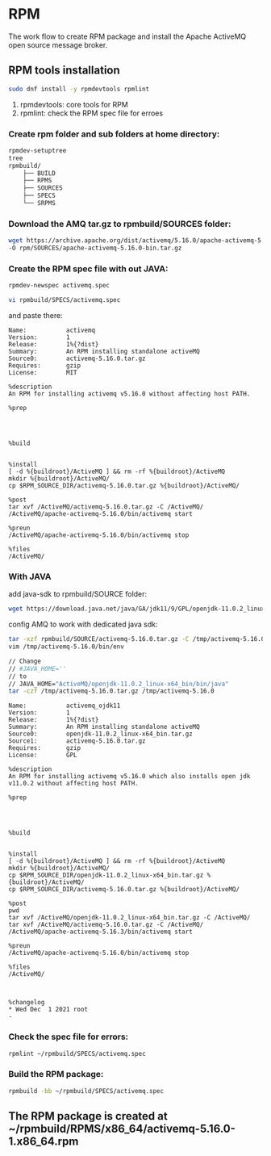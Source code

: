 # RPM

The work flow to create RPM package and install the Apache ActiveMQ open source message broker.

## RPM tools installation

```bash
sudo dnf install -y rpmdevtools rpmlint
```
1. rpmdevtools: core tools for RPM
2. rpmlint: check the RPM spec file for erroes

### Create rpm folder and sub folders at home directory:

```bash
rpmdev-setuptree
tree
rpmbuild/
    ├── BUILD
    ├── RPMS
    ├── SOURCES
    ├── SPECS
    └── SRPMS
```

### Download the AMQ tar.gz to rpmbuild/SOURCES folder:

```bash
wget https://archive.apache.org/dist/activemq/5.16.0/apache-activemq-5.16.0-bin.tar.gz
-O rpm/SOURCES/apache-activemq-5.16.0-bin.tar.gz
```

### Create the RPM spec file with out JAVA:

```bash
rpmdev-newspec activemq.spec

vi rpmbuild/SPECS/activemq.spec
```

and paste there:

```vim
Name:           activemq
Version:        1
Release:        1%{?dist}
Summary:        An RPM installing standalone activeMQ
Source0:        activemq-5.16.0.tar.gz
Requires:       gzip
License:        MIT

%description
An RPM for installing activemq v5.16.0 without affecting host PATH. 

%prep




%build


%install
[ -d %{buildroot}/ActiveMQ ] && rm -rf %{buildroot}/ActiveMQ
mkdir %{buildroot}/ActiveMQ/
cp $RPM_SOURCE_DIR/activemq-5.16.0.tar.gz %{buildroot}/ActiveMQ/

%post
tar xvf /ActiveMQ/activemq-5.16.0.tar.gz -C /ActiveMQ/
/ActiveMQ/apache-activemq-5.16.0/bin/activemq start

%preun
/ActiveMQ/apache-activemq-5.16.0/bin/activemq stop

%files
/ActiveMQ/

```
### With JAVA

add java-sdk to rpmbuild/SOURCE folder:
```bash
wget https://download.java.net/java/GA/jdk11/9/GPL/openjdk-11.0.2_linux-x64_bin.tar.gz
```

config AMQ to work with dedicated java sdk:

```bash
tar -xzf rpmbuild/SOURCE/activemq-5.16.0.tar.gz -C /tmp/activemq-5.16.0
vim /tmp/activemq-5.16.0/bin/env

// Change
// #JAVA_HOME=''
// to
// JAVA_HOME="ActiveMQ/openjdk-11.0.2_linux-x64_bin/bin/java" 
tar -czf /tmp/activemq-5.16.0.tar.gz /tmp/activemq-5.16.0


```

```vim
Name:           activemq_ojdk11 
Version:        1
Release:        1%{?dist}
Summary:        An RPM installing standalone activeMQ      
Source0:        openjdk-11.0.2_linux-x64_bin.tar.gz
Source1:        activemq-5.16.0.tar.gz
Requires:       gzip
License:        GPL

%description
An RPM for installing activemq v5.16.0 which also installs open jdk v11.0.2 without affecting host PATH. 

%prep




%build


%install
[ -d %{buildroot}/ActiveMQ ] && rm -rf %{buildroot}/ActiveMQ
mkdir %{buildroot}/ActiveMQ/
cp $RPM_SOURCE_DIR/openjdk-11.0.2_linux-x64_bin.tar.gz %{buildroot}/ActiveMQ/
cp $RPM_SOURCE_DIR/activemq-5.16.0.tar.gz %{buildroot}/ActiveMQ/

%post
pwd
tar xvf /ActiveMQ/openjdk-11.0.2_linux-x64_bin.tar.gz -C /ActiveMQ/
tar xvf /ActiveMQ/activemq-5.16.0.tar.gz -C /ActiveMQ/
/ActiveMQ/apache-activemq-5.16.3/bin/activemq start

%preun
/ActiveMQ/apache-activemq-5.16.0/bin/activemq stop

%files
/ActiveMQ/



%changelog
* Wed Dec  1 2021 root
- 
```

### Check the spec file for errors:

```bash
rpmlint ~/rpmbuild/SPECS/activemq.spec
```
### Build the RPM package:
```bash
rpmbuild -bb ~/rpmbuild/SPECS/activemq.spec
```

## The RPM package is created at ~/rpmbuild/RPMS/x86_64/activemq-5.16.0-1.x86_64.rpm
